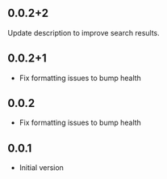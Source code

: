 ## 0.0.2+2

Update description to improve search results.

## 0.0.2+1

- Fix formatting issues to bump health

## 0.0.2

- Fix formatting issues to bump health

## 0.0.1

- Initial version

